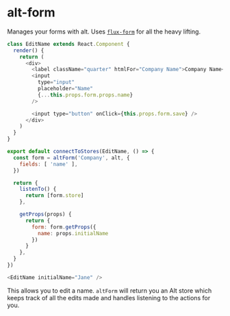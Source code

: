# alt-form

Manages your forms with alt. Uses [`flux-form`](https://github.com/goatslacker/flux-form) for all the heavy lifting.

```js
class EditName extends React.Component {
  render() {
    return (
      <div>
        <label className="quarter" htmlFor="Company Name">Company Name</label>
        <input
          type="input"
          placeholder="Name"
          {...this.props.form.props.name}
        />

        <input type="button" onClick={this.props.form.save} />
      </div>
    )
  }
}

export default connectToStores(EditName, () => {
  const form = altForm('Company', alt, {
    fields: [ 'name' ],
  })

  return {
    listenTo() {
      return [form.store]
    },

    getProps(props) {
      return {
        form: form.getProps({
          name: props.initialName
        })
      }
    },
  }
})

<EditName initialName="Jane" />
```

This allows you to edit a name. `altForm` will return you an Alt store which
keeps track of all the edits made and handles listening to the actions for you.
